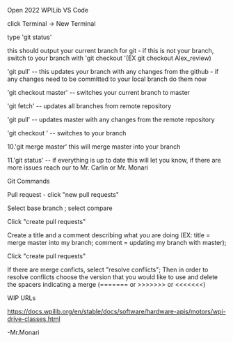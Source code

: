 Open 2022 WPILib VS Code

click Terminal -> New Terminal

type 'git status'

this should output your current branch for git - if this is not your branch, switch to your branch with 'git checkout '(EX git checkout Alex_review)

'git pull' -- this updates your branch with any changes from the github - if any changes need to be committed to your local branch do them now

'git checkout master' -- switches your current branch to master

'git fetch' -- updates all branches from remote repository

'git pull' -- updates master with any changes from the remote repository

'git checkout ' -- switches to your branch

10.'git merge master' this will merge master into your branch

11.'git status' -- if everything is up to date this will let you know, if there are more issues reach our to Mr. Carlin or Mr. Monari

Git Commands


Pull request - click "new pull requests"

Select base branch ; select compare

Click "create pull requests"

Create a title and a comment describing what you are doing (EX: title = merge master into my branch; comment = updating my branch with master);

Click "create pull requests"

If there are merge conficts, select "resolve conflicts"; Then in order to resolve conflicts choose the version that you would like to use and delete the spacers indicating a merge (======= or >>>>>>> or <<<<<<<)

WIP URLs

https://docs.wpilib.org/en/stable/docs/software/hardware-apis/motors/wpi-drive-classes.html

-Mr.Monari
